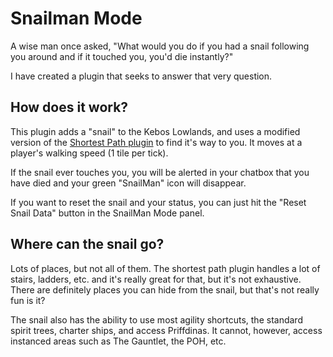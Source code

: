 # Snailman Mode

A wise man once asked, "What would you do if you had a snail following you around
and if it touched you, you'd die instantly?"

I have created a plugin that seeks to answer that very question.

## How does it work?

This plugin adds a "snail" to the Kebos Lowlands, and uses a modified version of the
[Shortest Path plugin](https://github.com/Skretzo/shortest-path) to find it's way to you. It moves
at a player's walking speed (1 tile per tick).

If the snail ever touches you, you will be alerted in your chatbox that you have died
and your green "SnailMan" icon will disappear.

If you want to reset the snail and your status, you can just hit the "Reset Snail Data" button in the
SnailMan Mode panel.

## Where can the snail go?

Lots of places, but not all of them. The shortest path plugin handles a lot of 
stairs, ladders, etc. and it's really great for that, but it's not exhaustive.
There are definitely places you can hide from the snail, but that's not really fun is it?

The snail also has the ability to use most agility shortcuts, the standard spirit trees,
charter ships, and access Priffdinas. It cannot, however, access instanced areas such as 
The Gauntlet, the POH, etc.